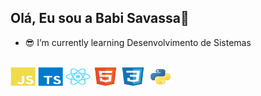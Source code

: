 ## Olá, Eu sou a Babi Savassa🤠

- 😎 I’m currently learning Desenvolvimento de Sistemas

<div style="display: inline_block"><br>
  <img align="center" alt="Babisavassa" height="30" width="40" src="https://raw.githubusercontent.com/devicons/devicon/master/icons/javascript/javascript-plain.svg">
  <img align="center" alt="Babisavassa" height="30" width="40" src="https://raw.githubusercontent.com/devicons/devicon/master/icons/typescript/typescript-plain.svg">
  <img align="center" alt="Babisavassa-React" height="30" width="40" src="https://raw.githubusercontent.com/devicons/devicon/master/icons/react/react-original.svg">
  <img align="center" alt="Babisavassa-HTML" height="30" width="40" src="https://raw.githubusercontent.com/devicons/devicon/master/icons/html5/html5-original.svg">
  <img align="center" alt="Babisavassa-CSS" height="30" width="40" src="https://raw.githubusercontent.com/devicons/devicon/master/icons/css3/css3-original.svg">
  <img align="center" alt="Babisavassa-Python" height="30" width="40" src="https://raw.githubusercontent.com/devicons/devicon/master/icons/python/python-original.svg">
  

